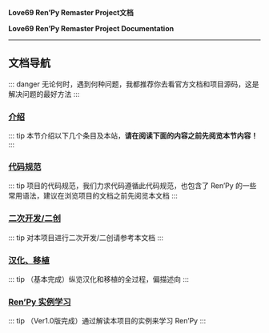 **Love69 Ren’Py Remaster Project文档**

**Love69 Ren’Py Remaster Project Documentation**

------

## 文档导航

::: danger
无论何时，遇到何种问题，我都推荐你去看官方文档和项目源码，这是解决问题的最好方法
:::

### [介绍](/intro/)

::: tip
本节介绍以下几个条目及本站，**请在阅读下面的内容之前先阅览本节内容！**
:::

### [代码规范](/standard/)

::: tip
项目的代码规范，我们力求代码遵循此代码规范，也包含了 Ren’Py 的一些常用语法，建议在浏览项目的文档之前先阅览本文档
:::

### [二次开发/二创](/dev/)

::: tip
对本项目进行二次开发/二创请参考本文档
:::

### [汉化、移植](/chinese-localization/)

::: tip
（基本完成）纵览汉化和移植的全过程，偏描述向
:::

### [Ren’Py 实例学习](/renpy/)

::: tip
（Ver1.0版完成）通过解读本项目的实例来学习 Ren’Py 
:::
